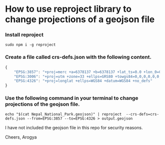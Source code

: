 # How to use reproject library to change projections of a geojson file

### Install reproject
`sudo npm i -g reproject`

### Create a file called crs-defs.json with the following content.
```javascript
{
    "EPSG:3857": "+proj=merc +a=6378137 +b=6378137 +lat_ts=0.0 +lon_0=0.0 +x_0=0.0 +y_0=0.0 +k=1.0 +units=m +nadgrids=@null +wktext +no_defs +over",
    "EPSG:3006": "+proj=utm +zone=33 +ellps=GRS80 +towgs84=0,0,0,0,0,0,0 +units=m +no_defs",
    "EPSG:4326": "+proj=longlat +ellps=WGS84 +datum=WGS84 +no_defs"
}
```

### Use the following command  in your terminal to change projections of the geojson file.
`echo "$(cat Nepal_National_Park.geojson)" | reproject  --crs-defs=crs-defs.json --from=EPSG:3857 --to=EPSG:4326 > output.geojson` 


I have not included the geojson file in this repo for security reasons.

Cheers,
Arogya
